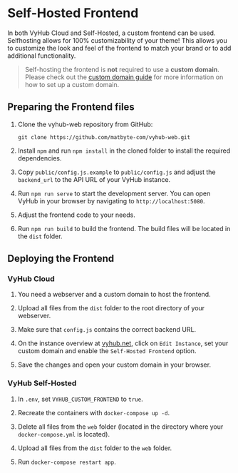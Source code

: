 # Self-Hosted Frontend

In both VyHub Cloud and Self-Hosted, a custom frontend can be used. Selfhosting allows for 100% customizability of your
theme!
This allows you to customize the look and feel of
the frontend to match your brand or to add additional functionality.

> Self-hosting the frontend is **not** required to use a **custom domain**. Please check out
> the [custom domain guide](../central/custom_domain.md) for
> more information on how to set up a custom domain.

## Preparing the Frontend files

1. Clone the vyhub-web repository from GitHub:

   `git clone https://github.com/matbyte-com/vyhub-web.git`

2. Install `npm` and run `npm install` in the cloned folder to install the required dependencies.

3. Copy `public/config.js.example` to `public/config.js` and adjust the `backend_url` to the API URL of your VyHub
   instance.

4. Run `npm run serve` to start the development server. You can open VyHub in your browser by navigating to
   `http://localhost:5080`.

5. Adjust the frontend code to your needs.

6. Run `npm run build` to build the frontend. The build files will be located in the `dist` folder.

## Deploying the Frontend

### VyHub Cloud

1. You need a webserver and a custom domain to host the frontend.

2. Upload all files from the `dist` folder to the root directory of your webserver.

3. Make sure that `config.js` contains the correct backend URL.

4. On the instance overview at [vyhub.net](https://app.vyhub.net/dashboard), click on `Edit Instance`, set your custom
   domain and enable the `Self-Hosted Frontend` option.

5. Save the changes and open your custom domain in your browser.

### VyHub Self-Hosted

1. In `.env`, set `VYHUB_CUSTOM_FRONTEND` to `true`.

2. Recreate the containers with `docker-compose up -d`.

3. Delete all files from the `web` folder (located in the directory where your `docker-compose.yml` is located).

4. Upload all files from the `dist` folder to the `web` folder.

5. Run `docker-compose restart app`.
